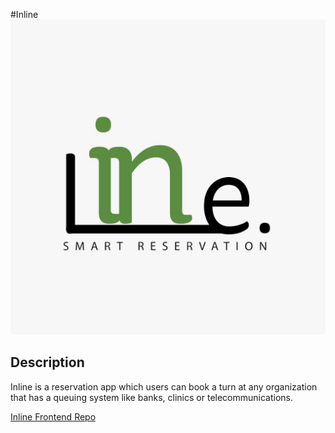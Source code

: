 #Inline ![Inline Logo][logo]


## Description
Inline is a reservation app which users can book a turn at any organization that has a queuing system like banks, clinics or telecommunications.

[Inline Frontend Repo](https://github.com/husseinhesham24/inline)

[logo]: https://github.com/Mgahed/inline-backend/blob/master/public/images/logo/inline.jpg "Inline"
